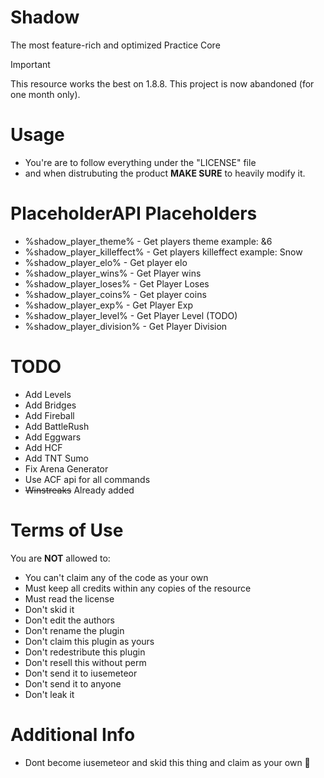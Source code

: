 # Shadow
The most feature-rich and optimized Practice Core

> [!IMPORTANT]
> This resource works the best on 1.8.8.
> This project is now abandoned (for one month only).

# Usage
- You're are to follow everything under the "LICENSE" file
- and when distrubuting the product **MAKE SURE** to heavily modify it.

# PlaceholderAPI Placeholders
- %shadow_player_theme% - Get players theme example: &6
- %shadow_player_killeffect% - Get players killeffect example: Snow
- %shadow_player_elo% - Get player elo
- %shadow_player_wins% - Get Player wins
- %shadow_player_loses% - Get Player Loses
- %shadow_player_coins% - Get player coins
- %shadow_player_exp% - Get Player Exp
- %shadow_player_level% - Get Player Level (TODO)
- %shadow_player_division% - Get Player Division

# TODO
- Add Levels
- Add Bridges
- Add Fireball
- Add BattleRush
- Add Eggwars
- Add HCF
- Add TNT Sumo
- Fix Arena Generator
- Use ACF api for all commands
- ~~Winstreaks~~ Already added

# Terms of Use
You are **NOT** allowed to:

- You can't claim any of the code as your own
- Must keep all credits within any copies of the resource
- Must read the license
- Don't skid it
- Don't edit the authors
- Don't rename the plugin
- Don't claim this plugin as yours
- Don't redestribute this plugin
- Don't resell this without perm
- Don't send it to iusemeteor
- Don't send it to anyone
- Don't leak it

# Additional Info
- Dont become iusemeteor and skid this thing and claim as your own 🙏
